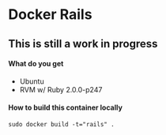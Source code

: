 # Docker Rails

## This is still a work in progress

#### What do you get
* Ubuntu
* RVM w/ Ruby 2.0.0-p247

#### How to build this container locally

	sudo docker build -t="rails" .

